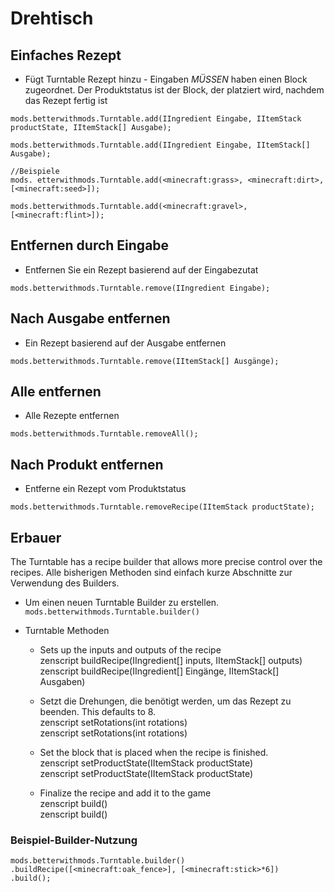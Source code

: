 # Drehtisch

## Einfaches Rezept

* Fügt Turntable Rezept hinzu - Eingaben *MÜSSEN* haben einen Block zugeordnet. Der Produktstatus ist der Block, der platziert wird, nachdem das Rezept fertig ist

```zenscript
mods.betterwithmods.Turntable.add(IIngredient Eingabe, IItemStack productState, IItemStack[] Ausgabe);

mods.betterwithmods.Turntable.add(IIngredient Eingabe, IItemStack[] Ausgabe);

//Beispiele
mods. etterwithmods.Turntable.add(<minecraft:grass>, <minecraft:dirt>, [<minecraft:seed>]);

mods.betterwithmods.Turntable.add(<minecraft:gravel>, [<minecraft:flint>]);
```

## Entfernen durch Eingabe

* Entfernen Sie ein Rezept basierend auf der Eingabezutat

```zenscript
mods.betterwithmods.Turntable.remove(IIngredient Eingabe);
```

## Nach Ausgabe entfernen

* Ein Rezept basierend auf der Ausgabe entfernen

```zenscript
mods.betterwithmods.Turntable.remove(IItemStack[] Ausgänge);
```

## Alle entfernen

* Alle Rezepte entfernen

```zenscript
mods.betterwithmods.Turntable.removeAll();
```

## Nach Produkt entfernen

* Entferne ein Rezept vom Produktstatus 

```zenscript
mods.betterwithmods.Turntable.removeRecipe(IItemStack productState);
```

## Erbauer

The Turntable has a recipe builder that allows more precise control over the recipes. Alle bisherigen Methoden sind einfach kurze Abschnitte zur Verwendung des Builders.

* Um einen neuen Turntable Builder zu erstellen. `mods.betterwithmods.Turntable.builder()`

* Turntable Methoden
     
     * Sets up the inputs and outputs of the recipe  
          zenscript buildRecipe(IIngredient[] inputs, IItemStack[] outputs)  
              zenscript
              buildRecipe(IIngredient[] Eingänge, IItemStack[] Ausgaben)
     
     * Setzt die Drehungen, die benötigt werden, um das Rezept zu beenden. This defaults to 8.  
          zenscript setRotations(int rotations)  
              zenscript
              setRotations(int rotations)
     
     * Set the block that is placed when the recipe is finished.  
          zenscript setProductState(IItemStack productState)  
              zenscript
              setProductState(IItemStack productState)
     
     * Finalize the recipe and add it to the game  
          zenscript build()  
              zenscript
              build()

### Beispiel-Builder-Nutzung

```zenscript
mods.betterwithmods.Turntable.builder()
.buildRecipe([<minecraft:oak_fence>], [<minecraft:stick>*6])
.build();
```